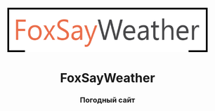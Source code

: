 <p align="center"><img width="456" src="./assets/logo.png" alt="FoxSay Css Generator logo"></p>
<h1 align="center">FoxSayWeather</h1>
<h3 align="center">Погодный сайт</h3>
